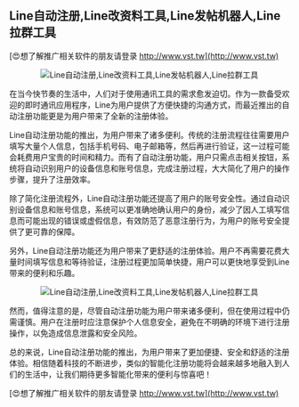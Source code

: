 ## **Line自动注册,Line改资料工具,Line发帖机器人,Line拉群工具**

[😍想了解推广相关软件的朋友请登录 http://www.vst.tw](http://www.vst.tw)

 <center><img src="https://vst.tw/MP4/tuiguang/png/2.png" alt="Line自动注册,Line改资料工具,Line发帖机器人,Line拉群工具"></center>

在当今快节奏的生活中，人们对于使用通讯工具的需求愈发迫切。作为一款备受欢迎的即时通讯应用程序，Line为用户提供了方便快捷的沟通方式，而最近推出的自动注册功能更是为用户带来了全新的注册体验。

Line自动注册功能的推出，为用户带来了诸多便利。传统的注册流程往往需要用户填写大量个人信息，包括手机号码、电子邮箱等，然后再进行验证，这一过程可能会耗费用户宝贵的时间和精力。而有了自动注册功能，用户只需点击相关按钮，系统将自动识别用户的设备信息和账号信息，完成注册过程，大大简化了用户的操作步骤，提升了注册效率。

除了简化注册流程外，Line自动注册功能还提高了用户的账号安全性。通过自动识别设备信息和账号信息，系统可以更准确地确认用户的身份，减少了因人工填写信息而可能出现的错误或虚假信息，有效防范了恶意注册行为，为用户的账号安全提供了更可靠的保障。

另外，Line自动注册功能还为用户带来了更舒适的注册体验。用户不再需要花费大量时间填写信息和等待验证，注册过程更加简单快捷，用户可以更快地享受到Line带来的便利和乐趣。

 <center><img src="https://vst.tw/MP4/tuiguang/png/2.png" alt="Line自动注册,Line改资料工具,Line发帖机器人,Line拉群工具"></center>

然而，值得注意的是，尽管自动注册功能为用户带来诸多便利，但在使用过程中仍需谨慎。用户在注册时应注意保护个人信息安全，避免在不明确的环境下进行注册操作，以免造成信息泄露和安全风险。

总的来说，Line自动注册功能的推出，为用户带来了更加便捷、安全和舒适的注册体验。相信随着科技的不断进步，类似的智能化注册功能将会越来越多地融入到人们的生活中，让我们期待更多智能化带来的便利与惊喜吧！

[😍想了解推广相关软件的朋友请登录 http://www.vst.tw](http://www.vst.tw)



